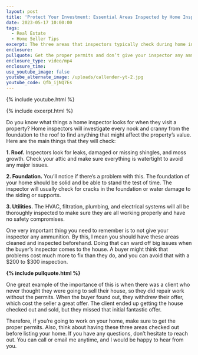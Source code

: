```yaml
---
layout: post
title: 'Protect Your Investment: Essential Areas Inspected by Home Inspectors'
date: 2023-05-17 10:00:00
tags:
  - Real Estate
  - Home Seller Tips
excerpt: The three areas that inspectors typically check during home inspections.
enclosure:
pullquote: Get the proper permits and don’t give your inspector any ammunition.
enclosure_type: video/mp4
enclosure_time:
use_youtube_image: false
youtube_alternate_image: /uploads/callender-yt-2.jpg
youtube_code: Qfb_ijNQ7Es
---
```

{% include youtube.html %}

{% include excerpt.html %}

Do you know what things a home inspector looks for when they visit a property? Home inspectors will investigate every nook and cranny from the foundation to the roof to find anything that might affect the property’s value. Here are the main things that they will check:

**1\. Roof.** Inspectors look for leaks, damaged or missing shingles, and moss growth. Check your attic and make sure everything is watertight to avoid any major issues.

**2\. Foundation.** You’ll notice if there’s a problem with this. The foundation of your home should be solid and be able to stand the test of time. The inspector will usually check for cracks in the foundation or water damage to the siding or supports.&nbsp;

**3\. Utilities.** The HVAC, filtration, plumbing, and electrical systems will all be thoroughly inspected to make sure they are all working properly and have no safety compromises.&nbsp;

One very important thing you need to remember is to not give your inspector any ammunition. By this, I mean you should have these areas cleaned and inspected beforehand. Doing that can ward off big issues when the buyer’s inspector comes to the house. A buyer might think that problems cost much more to fix than they do, and you can avoid that with a $200 to $300 inspection.

**{% include pullquote.html %}**

One great example of the importance of this is when there was a client who never thought they were going to sell their house, so they did repair work without the permits. When the buyer found out, they withdrew their offer, which cost the seller a great offer. The client ended up getting the house checked out and sold, but they missed that initial fantastic offer.&nbsp;

Therefore, if you’re going to work on your home, make sure to get the proper permits. Also, think about having these three areas checked out before listing your home. If you have any questions, don’t hesitate to reach out. You can call or email me anytime, and I would be happy to hear from you.